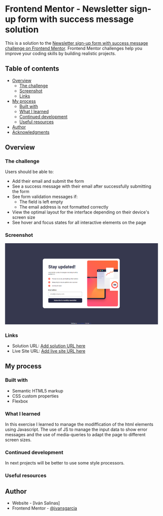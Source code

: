 # Frontend Mentor - Newsletter sign-up form with success message solution

This is a solution to the [Newsletter sign-up form with success message challenge on Frontend Mentor](https://www.frontendmentor.io/challenges/newsletter-signup-form-with-success-message-3FC1AZbNrv). Frontend Mentor challenges help you improve your coding skills by building realistic projects. 

## Table of contents

- [Overview](#overview)
  - [The challenge](#the-challenge)
  - [Screenshot](#screenshot)
  - [Links](#links)
- [My process](#my-process)
  - [Built with](#built-with)
  - [What I learned](#what-i-learned)
  - [Continued development](#continued-development)
  - [Useful resources](#useful-resources)
- [Author](#author)
- [Acknowledgments](#acknowledgments)

## Overview

### The challenge

Users should be able to:

- Add their email and submit the form
- See a success message with their email after successfully submitting the form
- See form validation messages if:
  - The field is left empty
  - The email address is not formatted correctly
- View the optimal layout for the interface depending on their device's screen size
- See hover and focus states for all interactive elements on the page

### Screenshot

![](./screenshot.png)

### Links

- Solution URL: [Add solution URL here](https://www.frontendmentor.io/solutions/newsletter-sign-up-form-with-success-message-VtVZvFyNU6)
- Live Site URL: [Add live site URL here](https://delicate-clafoutis-cd952b.netlify.app/)

## My process

### Built with

- Semantic HTML5 markup
- CSS custom properties
- Flexbox

### What I learned

In this exercise I learned to manage the modiffication of the html elements using Javascript.
The use of JS to manage the input data to show error messages and the use of media-queries to adapt the page to different screen sizes.

### Continued development

In next projects will be better to use some style processors.

### Useful resources

## Author

- Website - [Iván Salinas]
- Frontend Mentor - [@ivansgarcia](https://www.frontendmentor.io/profile/ivansgarcia)